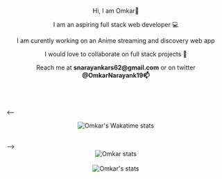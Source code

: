 <div align="center">
   <p>Hi, I am Omkar👋</p>
   <p>I am an aspiring full stack web developer 💻</p>
   <p>I am curently working on an Anime streaming and discovery web app</p>
   <p>I would love to collaborate on full stack projects 👯</p>
   <p>Reach me at <b>snarayankars62@gmail.com</b> or on twitter <b>@OmkarNarayank19📫</b></p>
</div>
<br />
<br />



<-- <div align="center">
  <img src="https://github-readme-stats.vercel.app/api/wakatime?username=largonarco&theme=midnight-purple" alt="Omkar's Wakatime stats"/>
</div>
<br /> -->

<div align="center">
  <img src="https://github-readme-stats.vercel.app/api/top-langs/?username=largonarco&layout=compact&theme=midnight-purple" alt="Omkar stats"/>
</div>
<br />

<div align="center">
   <img src="https://github-readme-stats.vercel.app/api?username=largonarco&show_icons=true&theme=midnight-purple&hide_rank=true" alt="Omkar's stats"/>
</div>








